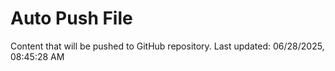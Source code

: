 # Auto Push File

Content that will be pushed to GitHub repository.
Last updated: 06/28/2025, 08:45:28 AM